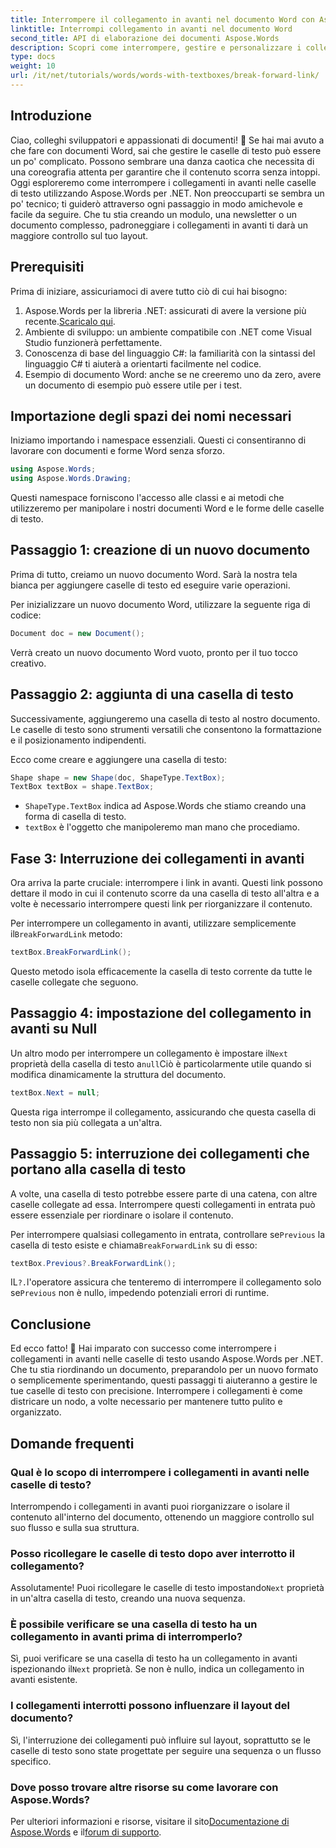 ```yaml
---
title: Interrompere il collegamento in avanti nel documento Word con Aspose.Words per .NET
linktitle: Interrompi collegamento in avanti nel documento Word
second_title: API di elaborazione dei documenti Aspose.Words
description: Scopri come interrompere, gestire e personalizzare i collegamenti in avanti nelle caselle di testo utilizzando Aspose.Words per .NET. Questa guida passo passo copre tutto ciò di cui hai bisogno per semplificare il layout del tuo documento e migliorare la gestione dei file Word.
type: docs
weight: 10
url: /it/net/tutorials/words/words-with-textboxes/break-forward-link/
---
```

## Introduzione

Ciao, colleghi sviluppatori e appassionati di documenti! 🌟 Se hai mai avuto a che fare con documenti Word, sai che gestire le caselle di testo può essere un po' complicato. Possono sembrare una danza caotica che necessita di una coreografia attenta per garantire che il contenuto scorra senza intoppi. Oggi esploreremo come interrompere i collegamenti in avanti nelle caselle di testo utilizzando Aspose.Words per .NET. Non preoccuparti se sembra un po' tecnico; ti guiderò attraverso ogni passaggio in modo amichevole e facile da seguire. Che tu stia creando un modulo, una newsletter o un documento complesso, padroneggiare i collegamenti in avanti ti darà un maggiore controllo sul tuo layout.

## Prerequisiti

Prima di iniziare, assicuriamoci di avere tutto ciò di cui hai bisogno:

1.  Aspose.Words per la libreria .NET: assicurati di avere la versione più recente.[Scaricalo qui](https://releases.aspose.com/words/net/).
2. Ambiente di sviluppo: un ambiente compatibile con .NET come Visual Studio funzionerà perfettamente.
3. Conoscenza di base del linguaggio C#: la familiarità con la sintassi del linguaggio C# ti aiuterà a orientarti facilmente nel codice.
4. Esempio di documento Word: anche se ne creeremo uno da zero, avere un documento di esempio può essere utile per i test.

## Importazione degli spazi dei nomi necessari

Iniziamo importando i namespace essenziali. Questi ci consentiranno di lavorare con documenti e forme Word senza sforzo.

```csharp
using Aspose.Words;
using Aspose.Words.Drawing;
```

Questi namespace forniscono l'accesso alle classi e ai metodi che utilizzeremo per manipolare i nostri documenti Word e le forme delle caselle di testo.

## Passaggio 1: creazione di un nuovo documento

Prima di tutto, creiamo un nuovo documento Word. Sarà la nostra tela bianca per aggiungere caselle di testo ed eseguire varie operazioni.

Per inizializzare un nuovo documento Word, utilizzare la seguente riga di codice:

```csharp
Document doc = new Document();
```

Verrà creato un nuovo documento Word vuoto, pronto per il tuo tocco creativo.

## Passaggio 2: aggiunta di una casella di testo

Successivamente, aggiungeremo una casella di testo al nostro documento. Le caselle di testo sono strumenti versatili che consentono la formattazione e il posizionamento indipendenti.

Ecco come creare e aggiungere una casella di testo:

```csharp
Shape shape = new Shape(doc, ShapeType.TextBox);
TextBox textBox = shape.TextBox;
```

- `ShapeType.TextBox` indica ad Aspose.Words che stiamo creando una forma di casella di testo.
- `textBox` è l'oggetto che manipoleremo man mano che procediamo.

## Fase 3: Interruzione dei collegamenti in avanti

Ora arriva la parte cruciale: interrompere i link in avanti. Questi link possono dettare il modo in cui il contenuto scorre da una casella di testo all'altra e a volte è necessario interrompere questi link per riorganizzare il contenuto.

 Per interrompere un collegamento in avanti, utilizzare semplicemente il`BreakForwardLink` metodo:

```csharp
textBox.BreakForwardLink();
```

Questo metodo isola efficacemente la casella di testo corrente da tutte le caselle collegate che seguono.

## Passaggio 4: impostazione del collegamento in avanti su Null

 Un altro modo per interrompere un collegamento è impostare il`Next` proprietà della casella di testo a`null`Ciò è particolarmente utile quando si modifica dinamicamente la struttura del documento.

```csharp
textBox.Next = null;
```

Questa riga interrompe il collegamento, assicurando che questa casella di testo non sia più collegata a un'altra.

## Passaggio 5: interruzione dei collegamenti che portano alla casella di testo

A volte, una casella di testo potrebbe essere parte di una catena, con altre caselle collegate ad essa. Interrompere questi collegamenti in entrata può essere essenziale per riordinare o isolare il contenuto.

 Per interrompere qualsiasi collegamento in entrata, controllare se`Previous` la casella di testo esiste e chiama`BreakForwardLink` su di esso:

```csharp
textBox.Previous?.BreakForwardLink();
```

 IL`?.`l'operatore assicura che tenteremo di interrompere il collegamento solo se`Previous` non è nullo, impedendo potenziali errori di runtime.

## Conclusione

Ed ecco fatto! 🎉 Hai imparato con successo come interrompere i collegamenti in avanti nelle caselle di testo usando Aspose.Words per .NET. Che tu stia riordinando un documento, preparandolo per un nuovo formato o semplicemente sperimentando, questi passaggi ti aiuteranno a gestire le tue caselle di testo con precisione. Interrompere i collegamenti è come districare un nodo, a volte necessario per mantenere tutto pulito e organizzato.

## Domande frequenti

### Qual è lo scopo di interrompere i collegamenti in avanti nelle caselle di testo?

Interrompendo i collegamenti in avanti puoi riorganizzare o isolare il contenuto all'interno del documento, ottenendo un maggiore controllo sul suo flusso e sulla sua struttura.

### Posso ricollegare le caselle di testo dopo aver interrotto il collegamento?

 Assolutamente! Puoi ricollegare le caselle di testo impostando`Next` proprietà in un'altra casella di testo, creando una nuova sequenza.

### È possibile verificare se una casella di testo ha un collegamento in avanti prima di interromperlo?

Sì, puoi verificare se una casella di testo ha un collegamento in avanti ispezionando il`Next` proprietà. Se non è nullo, indica un collegamento in avanti esistente.

### I collegamenti interrotti possono influenzare il layout del documento?

Sì, l'interruzione dei collegamenti può influire sul layout, soprattutto se le caselle di testo sono state progettate per seguire una sequenza o un flusso specifico.

### Dove posso trovare altre risorse su come lavorare con Aspose.Words?

 Per ulteriori informazioni e risorse, visitare il sito[Documentazione di Aspose.Words](https://reference.aspose.com/words/net/) e il[forum di supporto](https://forum.aspose.com/c/words/8).